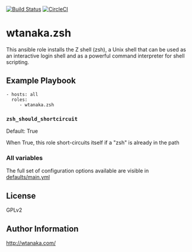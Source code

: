 [![Build Status](https://travis-ci.org/wtanaka/ansible-role-zsh.svg?branch=master)](https://travis-ci.org/wtanaka/ansible-role-zsh)
[![CircleCI](https://circleci.com/gh/wtanaka/ansible-role-zsh.svg?style=svg)](https://circleci.com/gh/wtanaka/ansible-role-zsh)

wtanaka.zsh
===========

This ansible role installs the Z shell (zsh), a Unix shell that can be
used as an interactive login shell and as a powerful command
interpreter for shell scripting.

Example Playbook
----------------

    - hosts: all
      roles:
         - wtanaka.zsh

### `zsh_should_shortcircuit`

Default: True

When True, this role short-circuits itself if a "zsh" is already in the path

### All variables

The full set of configuration options available are visible in
[defaults/main.yml](defaults/main.yml)

License
-------

GPLv2

Author Information
------------------

http://wtanaka.com/
